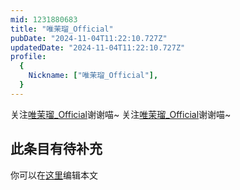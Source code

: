 ```yaml
---
mid: 1231880683
title: "唯茉瑠_Official"
pubDate: "2024-11-04T11:22:10.727Z"
updatedDate: "2024-11-04T11:22:10.727Z"
profile:
  {
    Nickname: ["唯茉瑠_Official"],
  }
---
```


关注[唯茉瑠_Official](https://space.bilibili.com/1231880683)谢谢喵~ 关注[唯茉瑠_Official](https://space.bilibili.com/1231880683)谢谢喵~

## 此条目有待补充
你可以在[这里](https://github.com/Yuhanawa/VTuber.ICU-Content/edit/master/v/唯茉瑠_Official/index.md)编辑本文
